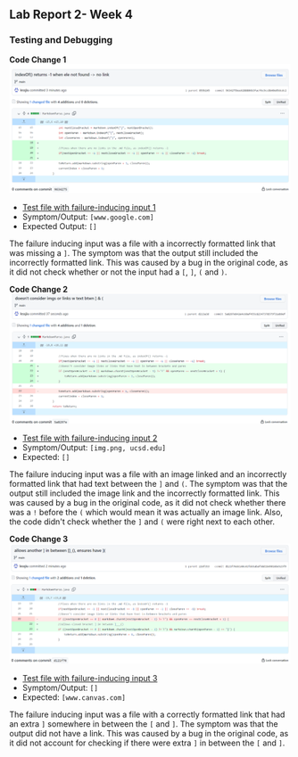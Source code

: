 ## Lab Report 2- Week 4
### Testing and Debugging

**Code Change 1**
![](change1.png)

- [Test file with failure-inducing input 1](https://github.com/lessjiu/markdown-parse/blob/main/case1.md)
- Symptom/Output: `[www.google.com]` 
- Expected Output: `[]` 

The failure inducing input was a file with a incorrectly formatted link 
that was missing a `]`. The symptom was that the output still included the 
incorrectly formatted link. This was caused by a bug in the original code, as 
it did not check whether or not the input had a `[`, `]`, `(` and `)`.

**Code Change 2**
![](change2.png)

- [Test file with failure-inducing input 2](https://github.com/lessjiu/markdown-parse/blob/main/case2.md)
- Symptom/Output: `[img.png, ucsd.edu]` 
- Expected: `[]` 

The failure inducing input was a file with an image linked and an incorrectly 
formatted link that had text between the `]` and `(`. The symptom was that the 
output still included the image link and the incorrectly formatted link. This was 
caused by a bug in the original code, as it did not check whether there was a 
`!` before the `(` which would mean it was actually an image link. Also, the code
didn't check whether the `]` and `(` were right next to each other. 

**Code Change 3**
![](change3.png)

- [Test file with failure-inducing input 3](https://github.com/lessjiu/markdown-parse/blob/main/case3.md)
- Symptom/Output: `[]` 
- Expected: `[www.canvas.com]`

The failure inducing input was a file with a correctly formatted link that had an 
extra `]` somewhere in between the `[` and `]`. The symptom was that the output did not
have a link. This was caused by a bug in the original code, as it did not account for 
checking if there were extra `]` in between the `[` and `]`.


